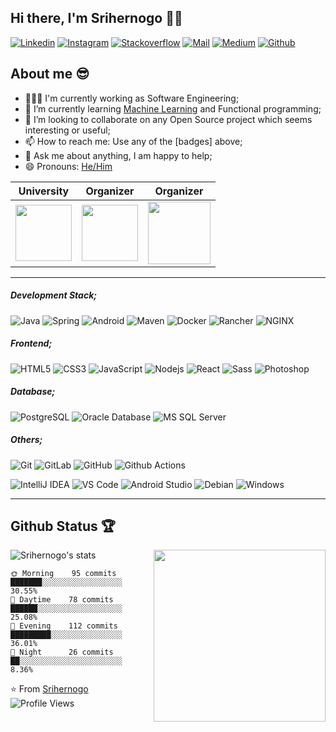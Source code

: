 ## Hi there, I'm Srihernogo 👋🏼
[![Linkedin](https://img.shields.io/badge/-Bayu%20Sri%20Hernogo-blue?style=flat&logo=linkedin&logoColor=white&link=https://www.linkedin.com/in/bayusrihernogo/)](https://www.linkedin.com/in/bayusrihernogo/)
[![Instagram](https://img.shields.io/badge/-Instagram-purple?style=flat&logo=instagram&logoColor=white&link=https://www.instagram.com/bayusrihernogo/)](https://www.instagram.com/bayusrihernogo/)
[![Stackoverflow](https://img.shields.io/badge/-Stackoverflow-orange?style=flat&logo=Stackoverflow&logoColor=white&link=https://stackoverflow.com/users/9771468/bayu-sri-hernogo/)](https://stackoverflow.com/users/9771468/bayu-sri-hernogo)
[![Mail](https://img.shields.io/badge/-Gmail-red?style=flat&logo=gmail&logoColor=white&link=https://www.linkedin.com/in/bayusrihernogo/)](mailto:srihernogo@gmail.com)
[![Medium](https://img.shields.io/badge/-Medium-000000?style=flat&logo=medium&labelColor=000000&link=https://medium.com/@_jessicalim)](https://medium.com/)
[![Github](https://img.shields.io/github/followers/srihernogo?label=Follow&style=social)](https://github.com/srihernogo)


## About me :sunglasses:
- 👨🏻‍💻 I'm currently working as Software Engineering;
- 🌱 I’m currently learning [Machine Learning](https://www.coursera.org/learn/machine-learning) and Functional programming;
- 👯 I’m looking to collaborate on any Open Source project which seems interesting or useful;
- 📫 How to reach me: Use any of the [badges] above;
- 💬 Ask me about anything, I am happy to help;
- 😄 Pronouns: [He/Him](https://www.mypronouns.org/he-him)

|University|Organizer|Organizer|
|---------|---------|------|
|<img src="https://github.com/srihernogo/srihernogo/blob/master/img/logo-gundar.png" height="90px">|<img src="https://github.com/srihernogo/srihernogo/blob/master/img/logo-mmc2.png" height="90px">|<img src="https://github.com/srihernogo/srihernogo/blob/master/img/bg-mmc.jpg" height="100px">|

-----

##### Development Stack;
![Java](http://img.shields.io/badge/-Java-007396?style=flat&logo=java&logoColor=ffffff)
![Spring](http://img.shields.io/badge/-Spring-6DB33F?style=flat&logo=spring&logoColor=ffffff)
![Android](http://img.shields.io/badge/-Android-3DDC84?style=flat&logo=android&logoColor=ffffff)
![Maven](http://img.shields.io/badge/-Maven-1565c0?style=flat&logo=apache-maven)
![Docker](https://img.shields.io/badge/-Docker-black?style=flat&logo=docker)
![Rancher](http://img.shields.io/badge/-Rancher-0075A8?style=flat&logo=rancher&logoColor=ffffff)
![NGINX](http://img.shields.io/badge/-NGINX-269539?style=flat&logo=nginx&logoColor=ffffff)

##### Frontend;
![HTML5](https://img.shields.io/badge/-HTML5-%23E44D27?style=flat&logo=html5&logoColor=ffffff)
![CSS3](https://img.shields.io/badge/-CSS3-%231572B6?style=flat&logo=css3)
![JavaScript](https://img.shields.io/badge/-JavaScript-%23F7DF1C?style=flat&logo=javascript&logoColor=000000&labelColor=%23F7DF1C&color=%23FFCE5A)
![Nodejs](https://img.shields.io/badge/-Nodejs-black?style=flat&logo=Node.js)
![React](https://img.shields.io/badge/-React-%23282C34?style=flat&logo=react)
![Sass](https://img.shields.io/badge/-Sass-%23CC6699?style=flat&logo=sass&logoColor=ffffff)
![Photoshop](http://img.shields.io/badge/-Photoshop-26C9FF?style=flat&logo=adobe-photoshop&logoColor=ffffff)

##### Database;
![PostgreSQL](https://img.shields.io/badge/-PostgreSQL-336791?style=flat&logo=postgresql)
![Oracle Database](http://img.shields.io/badge/-Oracle-DD0031?style=flat&logo=oracle)
![MS SQL Server](http://img.shields.io/badge/-MS%20SQL%20Server-CC2927?style=flat&logo=microsoft-sql-server&logoColor=ffffff)

##### Others;
![Git](https://img.shields.io/badge/-Git-%23F05032?style=flat&logo=git&logoColor=%23ffffff)
![GitLab](https://img.shields.io/badge/-GitLab-FCA121?style=flat&logo=gitlab)
![GitHub](https://img.shields.io/badge/-GitHub-181717?style=flat&logo=github)
![Github Actions](http://img.shields.io/badge/-Github%20Actions-2088FF?style=flat&logo=github-actions&logoColor=ffffff)

![IntelliJ IDEA](http://img.shields.io/badge/-IntelliJ%20IDEA-000000?style=flat&logo=intellij-idea&logoColor=ffffff)
![VS Code](http://img.shields.io/badge/-VS%20Code-007ACC?style=flat&logo=visual-studio-code&logoColor=ffffff)
![Android Studio](http://img.shields.io/badge/-Android%20Studio-3DDC84?style=flat&logo=android-studio&logoColor=ffffff)
![Debian](http://img.shields.io/badge/-Debian-A81D33?style=flat&logo=debian&logoColor=ffffff)
![Windows](http://img.shields.io/badge/-Windows-0078D6?style=flat&logo=windows&logoColor=ffffff)

-----

## Github Status 🏆
<a href="https://samujjwaal.tech/"><img src="https://github.com/srihernogo/srihernogo/blob/master/img/coffee.png" align="right" height="275" /></a>

![Srihernogo's stats](https://github-readme-stats.vercel.app/api?username=srihernogo&show_icons=true)

```text
🌞 Morning    95 commits     ███████░░░░░░░░░░░░░░░░░░   30.55% 
🌆 Daytime    78 commits     ██████░░░░░░░░░░░░░░░░░░░   25.08% 
🌃 Evening    112 commits    █████████░░░░░░░░░░░░░░░░   36.01% 
🌙 Night      26 commits     ██░░░░░░░░░░░░░░░░░░░░░░░   8.36%
```

⭐️ From [Srihernogo](https://github.com/srihernogo)
![Profile Views](https://komarev.com/ghpvc/?username=srihernogo&color=blue)
